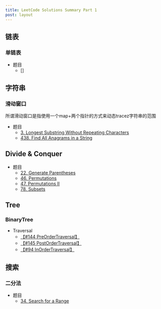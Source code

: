 ```yaml
---
title: LeetCode Solutions Summary Part 1
post: layout
---
```


## 链表

### 单链表

- 题目
    - []

## 字符串

### 滑动窗口

所谓滑动窗口是指使用一个map+两个指针的方式来动态tracez字符串的范围

- 题目
    - [3. Longest Substring Without Repeating Characters]()
    - [438. Find All Anagrams in a String](https://leetcode.com/problems/find-all-anagrams-in-a-string/description/)


## Divide & Conquer

- 题目
    - [22. Generate Parentheses](https://leetcode.com/problems/generate-parentheses/description/)
    - [46. Permutations](https://leetcode.com/problems/permutations/description/)
    - [47. Permutations II](https://leetcode.com/problems/permutations-ii/description/)
    - [78. Subsets](https://leetcode.com/problems/subsets/description/)


## Tree

### BinaryTree

- Traversal
    - [【#144 PreOrderTraversal】](https://leetcode.com/problems/binary-tree-preorder-traversal/description/)
    - [【#145 PostOrderTraversal】](https://leetcode.com/problems/binary-tree-postorder-traversal/description/)
    - [【#94 InOrderTraversal】](https://leetcode.com/problems/binary-tree-inorder-traversal/description/)


## 搜索

### 二分法

- 题目
    - [34. Search for a Range](https://leetcode.com/problems/search-for-a-range/description/)